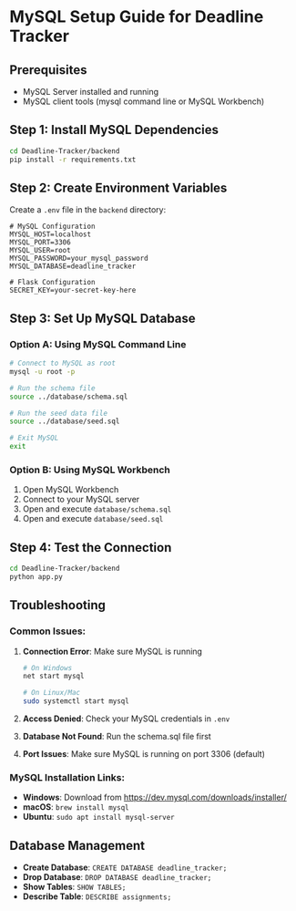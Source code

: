 # MySQL Setup Guide for Deadline Tracker

## Prerequisites

- MySQL Server installed and running
- MySQL client tools (mysql command line or MySQL Workbench)

## Step 1: Install MySQL Dependencies

```bash
cd Deadline-Tracker/backend
pip install -r requirements.txt
```

## Step 2: Create Environment Variables

Create a `.env` file in the `backend` directory:

```env
# MySQL Configuration
MYSQL_HOST=localhost
MYSQL_PORT=3306
MYSQL_USER=root
MYSQL_PASSWORD=your_mysql_password
MYSQL_DATABASE=deadline_tracker

# Flask Configuration
SECRET_KEY=your-secret-key-here
```

## Step 3: Set Up MySQL Database

### Option A: Using MySQL Command Line

```bash
# Connect to MySQL as root
mysql -u root -p

# Run the schema file
source ../database/schema.sql

# Run the seed data file
source ../database/seed.sql

# Exit MySQL
exit
```

### Option B: Using MySQL Workbench

1. Open MySQL Workbench
2. Connect to your MySQL server
3. Open and execute `database/schema.sql`
4. Open and execute `database/seed.sql`

## Step 4: Test the Connection

```bash
cd Deadline-Tracker/backend
python app.py
```

## Troubleshooting

### Common Issues:

1. **Connection Error**: Make sure MySQL is running

   ```bash
   # On Windows
   net start mysql

   # On Linux/Mac
   sudo systemctl start mysql
   ```

2. **Access Denied**: Check your MySQL credentials in `.env`

3. **Database Not Found**: Run the schema.sql file first

4. **Port Issues**: Make sure MySQL is running on port 3306 (default)

### MySQL Installation Links:

- **Windows**: Download from https://dev.mysql.com/downloads/installer/
- **macOS**: `brew install mysql`
- **Ubuntu**: `sudo apt install mysql-server`

## Database Management

- **Create Database**: `CREATE DATABASE deadline_tracker;`
- **Drop Database**: `DROP DATABASE deadline_tracker;`
- **Show Tables**: `SHOW TABLES;`
- **Describe Table**: `DESCRIBE assignments;`
